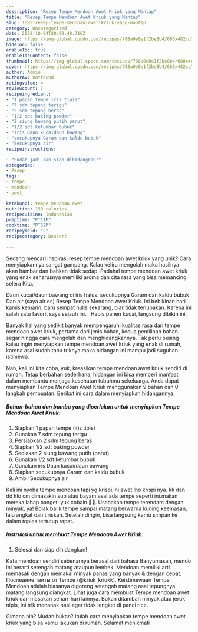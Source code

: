 ```yaml
---
description: "Resep Tempe Mendoan Awet Kriuk yang Mantap"
title: "Resep Tempe Mendoan Awet Kriuk yang Mantap"
slug: 1685-resep-tempe-mendoan-awet-kriuk-yang-mantap
category: Uncategorized
date: 2022-10-04T20:02:48.716Z
image: https://img-global.cpcdn.com/recipes/788a0e0e1f2be8b4/680x482cq70/tempe-mendoan-awet-kriuk-foto-resep-utama.jpg
hideToc: false
enableToc: true
enableTocContent: false
thumbnail: https://img-global.cpcdn.com/recipes/788a0e0e1f2be8b4/680x482cq70/tempe-mendoan-awet-kriuk-foto-resep-utama.jpg
cover: https://img-global.cpcdn.com/recipes/788a0e0e1f2be8b4/680x482cq70/tempe-mendoan-awet-kriuk-foto-resep-utama.jpg
author: Admin
authorAv: notfound
ratingvalue: 4
reviewcount: 7
recipeingredient:
- "1 papan tempe iris tipis"
- "7 sdm tepung terigu"
- "2 sdm tepung beras"
- "1/2 sdt baking powder"
- "2 siung bawang putih parut"
- "1/2 sdt ketumbar bubuk"
- "iris Daun kucaidaun bawang"
- "secukupnya Garam dan kaldu bubuk"
- "Secukupnya air"
recipeinstructions:

- "Sudah jadi dan siap dihidangkan!"
categories:
- Resep
tags:
- tempe
- mendoan
- awet

katakunci: tempe mendoan awet 
nutrition: 150 calories
recipecuisine: Indonesian
preptime: "PT11M"
cooktime: "PT52M"
recipeyield: "2"
recipecategory: Dessert

---
```





Sedang mencari inspirasi resep tempe mendoan awet kriuk yang unik? Cara menyiapkannya sangat gampang. Kalau keliru mengolah maka hasilnya akan hambar dan bahkan tidak sedap. Padahal tempe mendoan awet kriuk yang enak seharusnya memiliki aroma dan cita rasa yang bisa memancing selera Kita.





Daun kucai/daun bawang di iris halus. secukupnya Garam dan kaldu bubuk Dan air (saya air es) Resep Tempe Mendoan Awet Kriuk. Ini bebikinan hari kamis kemarin, baru sempat nulis sekarang, biar tidak terlupakan. Karena ini salah satu favorit saya sejauh ini. ️ ️ Habis panen kucai, langsung dibikin ini.

Banyak hal yang sedikit banyak mempengaruhi kualitas rasa dari tempe mendoan awet kriuk, pertama dari jenis bahan, kedua pemilihan bahan segar hingga cara mengolah dan menghidangkannya. Tak perlu pusing kalau ingin menyiapkan tempe mendoan awet kriuk yang enak di rumah, karena asal sudah tahu triknya maka hidangan ini mampu jadi suguhan istimewa.






Nah, kali ini kita coba, yuk, kreasikan tempe mendoan awet kriuk sendiri di rumah. Tetap berbahan sederhana, hidangan ini bisa memberi manfaat dalam membantu menjaga kesehatan tubuhmu sekeluarga. Anda dapat menyiapkan Tempe Mendoan Awet Kriuk menggunakan 9 bahan dan 0 langkah pembuatan. Berikut ini cara dalam menyiapkan hidangannya.

<!--inarticleads1-->

##### Bahan-bahan dan bumbu yang diperlukan untuk menyiapkan Tempe Mendoan Awet Kriuk:

1. Siapkan 1 papan tempe (iris tipis)
1. Gunakan 7 sdm tepung terigu
1. Persiapkan 2 sdm tepung beras
1. Siapkan 1/2 sdt baking powder
1. Sediakan 2 siung bawang putih (parut)
1. Gunakan 1/2 sdt ketumbar bubuk
1. Gunakan iris Daun kucai/daun bawang
1. Siapkan secukupnya Garam dan kaldu bubuk
1. Ambil Secukupnya air


Kali ini nyoba tempe mendoan tapi yg krispi.ini awet lho krispi nya. kk dan dd klo cm dimasakin sup atau bayam.asal ada tempe seperti ini.makan mereka lahap banget. yuk cobain 🥰🥰. Usahakan tempe terendam dengan minyak, ya! Bolak balik tempe sampai matang berwarna kuning keemasan, lalu angkat dan tiriskan. Setelah dingin, bisa langsung kamu simpan ke dalam toples tertutup rapat. 

<!--inarticleads2-->

##### Instruksi untuk membuat Tempe Mendoan Awet Kriuk:


1. Selesai dan siap dihidangkan!

Kata mendoan sendiri sebenarnya berasal dari bahasa Banyumasan, mendo ini berarti setengah matang ataupun lembek. Mendoan memiliki arti memasak dengan memakai minyak panas yang banyak &amp; dengan cepat. Последние твиты от Tempe (@kriuk_kriukk). Keistimewaan Tempe Mendoan adalah biasanya digoreng setengah matang asal tepungnya matang langsung diangkat. Lihat juga cara membuat Tempe mendoan awet kriuk dan masakan sehari-hari lainnya. Bukan ditambah minyak atau jeruk nipis, ini trik menanak nasi agar tidak lengket di panci rice. 

Gimana nih? Mudah bukan? Itulah cara menyiapkan tempe mendoan awet kriuk yang bisa kamu lakukan di rumah. Selamat menikmati
